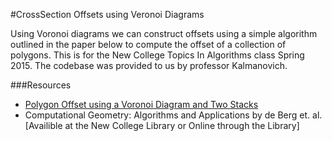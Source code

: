 #CrossSection Offsets using Veronoi Diagrams

Using Voronoi diagrams we can construct offsets using a simple algorithm outlined in the paper below to compute the offset of a collection of polygons.
This is for the New College Topics In Algorithms class Spring 2015. The codebase was provided to us by professor Kalmanovich.

###Resources

* [Polygon Offset using a Voronoi Diagram and Two Stacks](http://ac.els-cdn.com/S0010448598000633/1-s2.0-S0010448598000633-main.pdf?_tid=d7c26848-c667-11e4-b31c-00000aacb35f&acdnat=1425911183_feeba857f55b17da5421f25d73c86812)
* Computational Geometry: Algorithms and Applications by de Berg et. al. [Availible at the New College Library or Online through the Library]